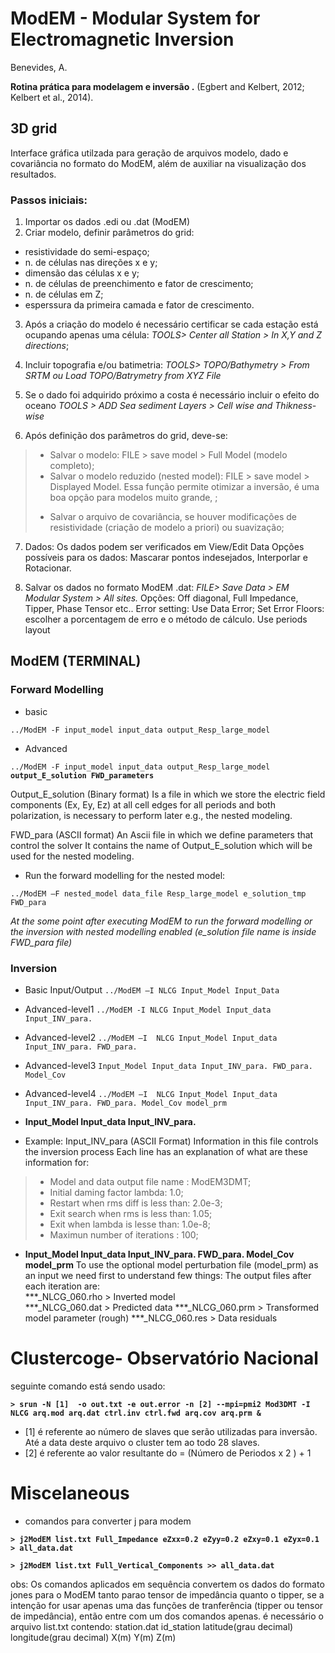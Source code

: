 # ModEM - Modular System for Electromagnetic Inversion 
Benevides, A.

**Rotina prática para modelagem e inversão .**
(Egbert and Kelbert, 2012; Kelbert et al., 2014).

## 3D grid
Interface gráfica utilzada para geração de arquivos modelo, dado e covariância no formato do ModEM, além de auxiliar na visualização dos resultados.

### Passos iniciais:
1. Importar os dados .edi ou .dat (ModEM) 
2. Criar modelo, definir parâmetros do grid: 
 * resistividade do semi-espaço;
 * n. de células nas direções x e y;
 * dimensão das células x e y;
 * n. de células de preenchimento e fator de crescimento;
 * n. de células em Z;
 * esperssura da primeira camada e fator de crescimento.
 
3. Após a criação do modelo é necessário certificar se cada estação está ocupando apenas uma célula:
 *TOOLS> Center all Station > In X,Y and Z directions*;

4. Incluir topografia e/ou batimetria:
 *TOOLS> TOPO/Bathymetry > From SRTM ou Load TOPO/Batrymetry from XYZ File*
 
5. Se o dado foi adquirido próximo a costa é necessário incluir o efeito do oceano
 *TOOLS >  ADD Sea sediment Layers > Cell wise and Thikness-wise* 

6. Após definição dos parâmetros do grid, deve-se:
>* Salvar o modelo: FILE > save model > Full Model (modelo completo);
>* Salvar o modelo reduzido (nested model): FILE > save model > Displayed Model.  Essa função permite otimizar a inversão, é uma boa opção para modelos muito grande,  ;
>+ Salvar o arquivo de covariância, se houver modificações de resistividade (criação de modelo a priori) ou suavização;

7. Dados: Os dados podem ser verificados em View/Edit Data
Opções possíveis para os dados: Mascarar pontos indesejados, Interporlar e Rotacionar.

8. Salvar os dados no formato ModEM .dat: 
*FILE> Save Data > EM Modular System > All sites.*
Opções:
Off diagonal, Full Impedance, Tipper, Phase Tensor etc..
Error setting:
Use Data Error; 
Set Error Floors: escolher a porcentagem de erro e o método de cálculo. 
Use periods layout

## ModEM (TERMINAL)

### Forward Modelling
* basic

`../ModEM -F input_model input_data output_Resp_large_model`

* Advanced

`../ModEM -F input_model input_data output_Resp_large_model` **`output_E_solution FWD_parameters`**

Output_E_solution (Binary format)
Is a file in which we store the electric field components (Ex, Ey, Ez) at all cell edges for all periods and both polarization,
is necessary to perform later e.g., the nested modeling.

FWD_para (ASCII format)
An Ascii file in which we define parameters that control the solver 
It contains the name of Output_E_solution which will be used for the nested modeling.

* Run the forward modelling for the nested model:

`../ModEM –F nested_model data_file Resp_large_model e_solution_tmp FWD_para`

*At the some point after executing ModEM to run the forward modelling or the inversion with nested modelling enabled (e_solution file name is inside FWD_para file)*

### Inversion

* Basic Input/Output
`../ModEM –I NLCG Input_Model Input_Data`
 
* Advanced-level1
`../ModEM -I NLCG Input_Model Input_data Input_INV_para.`
 
* Advanced-level2
`../ModEM –I  NLCG Input_Model Input_data Input_INV_para. FWD_para.`
 
* Advanced-level3
`Input_Model Input_data Input_INV_para. FWD_para. Model_Cov`
 
* Advanced-level4
`../ModEM –I  NLCG Input_Model Input_data Input_INV_para. FWD_para. Model_Cov model_prm`
 

- **Input_Model Input_data Input_INV_para.**
* Example: Input_INV_para (ASCII Format)
Information in this file controls the inversion process
Each line has an explanation of what are these information for:

>- Model and data output file name : ModEM3DMT;
>- Initial daming factor lambda: 1.0;
>- Restart when rms diff is less than: 2.0e-3;
>- Exit search when rms is less than: 1.05;
>- Exit when lambda is lesse than: 1.0e-8;
>- Maximun number of iterations : 100;

- **Input_Model Input_data Input_INV_para. FWD_para. Model_Cov model_prm**
To use the optional model perturbation file (model_prm) as an input we need first to understand few things:
The output files after each iteration are:  
***_NLCG_060.rho  > Inverted model   
***_NLCG_060.dat  > Predicted data 
***_NLCG_060.prm  > Transformed model parameter (rough)
***_NLCG_060.res  > Data residuals



# Clustercoge- Observatório Nacional
seguinte comando está sendo usado:

**`> srun -N [1]  -o out.txt -e out.error -n [2] --mpi=pmi2 Mod3DMT -I NLCG arq.mod arq.dat ctrl.inv ctrl.fwd arq.cov arq.prm &`**


* [1] é referente ao número de slaves que serão utilizadas para inversão. Até a data deste arquivo o cluster tem ao todo 28 slaves.
* [2] é referente ao valor resultante do = (Número de Periodos x 2 ) + 1

# Miscelaneous 

* comandos para converter j para modem 

**`> j2ModEM list.txt Full_Impedance eZxx=0.2 eZyy=0.2 eZxy=0.1 eZyx=0.1 > all_data.dat`**

**`> j2ModEM list.txt Full_Vertical_Components >> all_data.dat`**

obs: Os comandos aplicados em sequência convertem os dados do formato jones para o ModEM tanto parao tensor de impedância quanto o tipper, se a intenção for usar apenas uma das funções de tranferência (tipper ou tensor de impedância), então entre com um dos comandos apenas.
é necessário o arquivo list.txt contendo:
station.dat id_station latitude(grau decimal) longitude(grau decimal) X(m) Y(m) Z(m)
